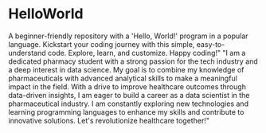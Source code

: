 # HelloWorld
A beginner-friendly repository with a 'Hello, World!' program in a popular language. Kickstart your coding journey with this simple, easy-to-understand code. Explore, learn, and customize. Happy coding!"
"I am a dedicated pharmacy student with a strong passion for the tech industry and a deep interest in data science. My goal is to combine my knowledge of pharmaceuticals with advanced analytical skills to make a meaningful impact in the field. With a drive to improve healthcare outcomes through data-driven insights, I am eager to build a career as a data scientist in the pharmaceutical industry. I am constantly exploring new technologies and learning programming languages to enhance my skills and contribute to innovative solutions. Let's revolutionize healthcare together!"
